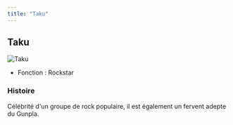 ```yaml
---
title: "Taku"
---
```


Taku
----


![Taku](/images/stories/saga/gundambftry/persos/taku.png)


* Fonction : Rockstar


### Histoire


Célébrité d'un groupe de rock populaire, il est également un fervent adepte du Gunpla.


